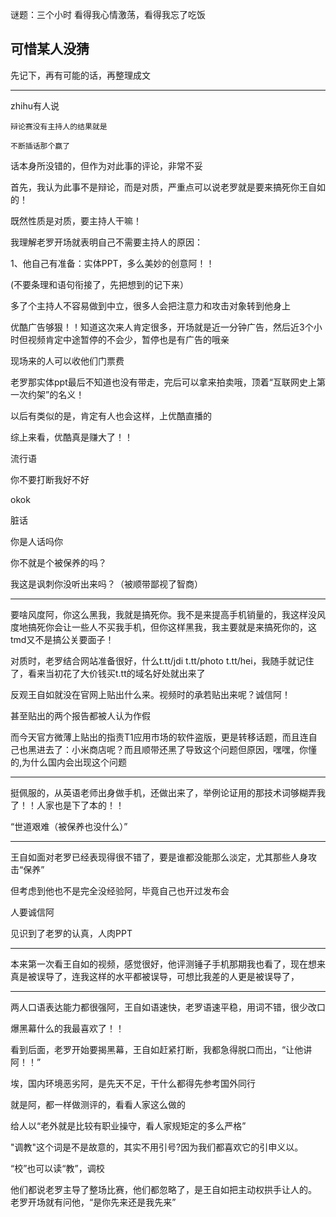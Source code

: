 谜题：三个小时 看得我心情激荡，看得我忘了吃饭

可惜某人没猜
------
先记下，再有可能的话，再整理成文

-----------
zhihu有人说



	辩论赛没有主持人的结果就是

	不断插话那个赢了

话本身所没错的，但作为对此事的评论，非常不妥

首先，我认为此事不是辩论，而是对质，严重点可以说老罗就是要来搞死你王自如的！

既然性质是对质，要主持人干嘛！

我理解老罗开场就表明自己不需要主持人的原因：

1、他自己有准备：实体PPT，多么美妙的创意阿！！

(不要条理和语句衔接了，先把想到的记下来）

多了个主持人不容易做到中立，很多人会把注意力和攻击对象转到他身上

优酷广告够狠！！知道这次来人肯定很多，开场就是近一分钟广告，然后近3个小时但视频肯定中途暂停的不会少，暂停也是有广告的哦亲

现场来的人可以收他们门票费

老罗那实体ppt最后不知道也没有带走，完后可以拿来拍卖哦，顶着“互联网史上第一次约架”的名义！

以后有类似的是，肯定有人也会这样，上优酷直播的

综上来看，优酷真是赚大了！！


流行语

你不要打断我好不好

okok


脏话

你是人话吗你

你不就是个被保养的吗？

我这是讽刺你没听出来吗？（被顺带鄙视了智商）



------

要啥风度阿，你这么黑我，我就是搞死你。我不是来提高手机销量的，我这样没风度地搞死你会让一些人不买我手机，但你这样黑我，我主要就是来搞死你的，这tmd又不是搞公关要面子！


对质时，老罗结合网站准备很好，什么t.tt/jdi t.tt/photo t.tt/hei，我随手就记住了，看来当初花了大价钱买t.tt的域名好处就出来了

反观王自如就没在官网上贴出什么来。视频时的承若贴出来呢？诚信阿！

甚至贴出的两个报告都被人认为作假


而今天官方微薄上贴出的指责T1应用市场的软件盗版，更是转移话题，而且连自己也黑进去了：小米商店呢？而且顺带还黑了导致这个问题但原因，嘿嘿，你懂的,为什么国内会出现这个问题

----------

挺佩服的，从英语老师出身做手机，还做出来了，举例论证用的那技术词够糊弄我了！！人家也是下了本的！！

“世道艰难（被保养也没什么）”



---------
王自如面对老罗已经表现得很不错了，要是谁都没能那么淡定，尤其那些人身攻击“保养”

但考虑到他也不是完全没经验阿，毕竟自己也开过发布会



人要诚信阿


见识到了老罗的认真，人肉PPT

-----------

本来第一次看王自如的视频，感觉很好，他评测锤子手机那期我也看了，现在想来真是被误导了，连我这样的水平都被误导，可想比我差的人更是被误导了，



------
两人口语表达能力都很强阿，王自如语速快，老罗语速平稳，用词不错，很少改口


爆黑幕什么的我最喜欢了！！

看到后面，老罗开始要揭黑幕，王自如赶紧打断，我都急得脱口而出，“让他讲阿！！”



埃，国内环境恶劣阿，是先天不足，干什么都得先参考国外同行

就是阿，都一样做测评的，看看人家这么做的

给人以“老外就是比较有职业操守，看人家规矩定的多么严格”


"调教"这个词是不是故意的，其实不用引号?因为我们都喜欢它的引申义以。

“校”也可以读“教”，调校



他们都说老罗主导了整场比赛，他们都忽略了，是王自如把主动权拱手让人的。
老罗开场就有问他，“是你先来还是我先来”
